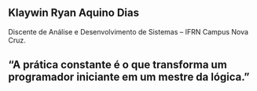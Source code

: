 
## Klaywin Ryan Aquino Dias
Discente de Análise e Desenvolvimento de Sistemas – IFRN Campus Nova Cruz.

## “A prática constante é o que transforma um programador iniciante em um mestre da lógica.”




